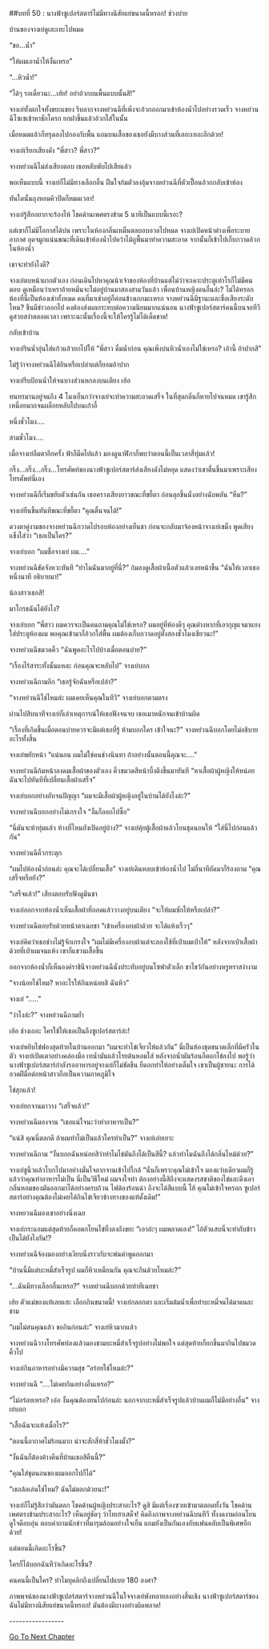##บทที่ 50 : นางฟ้าซูเปอร์สตาร์ไม่มีทางนิสัยแย่ขนาดนี้หรอก!
ช่วงบ่าย

บ้านของจางเย่ดูเละเทะไปหมด

“ขอ...น้ำ”

“ให้ผมเอาน้ำให้งั้นเหรอ”

“...หิวน้ำ!”

“ได้ๆ รอเดี๋ยวนะ...เฮ้ย! อย่าอ้วกบนพื้นแบบนั้นสิ!”

จางเย่ทั้งตกใจทั้งขยะแขยง รีบลากจางหย่วนฉีที่เพิ่งจะอ้วกออกมาเข้าห้องน้ำไปอย่างรวดเร็ว จางหย่วนฉีโซเซเข้าหาชักโครก ยกฝาขึ้นแล้วอ้วกใส่ในนั้น

เมื่อหมดแล้วก็ทรุดลงไปกองกับพื้น แถมบนเสื้อของเธอยังมีบางส่วนที่เลอะเทอะอีกด้วย!

จางเย่เรียกเสียงดัง “พี่สาว? พี่สาว?” 

จางหย่วนฉีไม่ส่งเสียงตอบ เธอหลับพับไปเสียแล้ว

พอเห็นแบบนี้ จางเย่ก็ไม่มีทางเลือกอื่น ฝืนใจก้มตัวลงอุ้มจางหย่วนฉีที่ตัวเปื้อนอ้วกกลับเข้าห้อง

ทันใดนั้นถุงหอมคิวปิดก็หมดเวลา!

จางเย่รู้สึกอยากจะร้องไห้ โชคด้านเพศตรงข้าม 5 นาทีเป็นแบบนี้เรอะ?

แต่เขาก็ไม่มีโอกาสได้บ่น เพราะในห้องกลิ่นเหม็นตลบอบอวลไปหมด จางเย่เปิดหน้าต่างเพื่อระบายอากาศ อุดจมูกแน่นขณะที่เดินเข้าห้องน้ำไปคว้าไม้ถูพื้นมาทำความสะอาด จากนั้นก็เข้าไปเก็บกวาดอ้วกในห้องน้ำ

เขาจะทำยังไงดี?

จางเย่ตบหน้าผากตัวเอง ก่อนเดินไปหาคุณน้าเจ้าของห้องที่บ้านแต่ไม่ว่าจะเคาะประตูเท่าไรก็ไม่มีคนตอบ ดูเหมือนว่าเหราอ้ายหมิ่นจะไม่อยู่บ้านมาสองสามวันแล้ว เพื่อนบ้านหญิงคนอื่นล่ะ? ไม่ได้หรอก ห้องที่นี่เป็นห้องเช่าทั้งหมด คนที่มาเช่าอยู่ก็ค่อนข้างเกกมะเหรก จางหย่วนฉีมีฐานะและชื่อเสียงระดับไหน? ขืนมีข่าวออกไป คงต้องส่งผลกระทบต่อความนิยมมากแน่นอน นางฟ้าซูเปอร์สตาร์คนนี้บนจอทีวีดูสวยสง่าตลอดเวลา เพราะฉะนั้นเรื่องนี้จะให้ใครรู้ไม่ได้เด็ดขาด!

กลับเข้าบ้าน

จางเย่รินน้ำอุ่นใส่แก้วแล้วยกไปให้ “พี่สาว ดื่มน้ำก่อน คุณเพิ่งบ่นหิวน้ำเองไม่ใช่เหรอ? เอ้านี้ อ้าปากสิ”

ไม่รู้ว่าจางหย่วนฉีได้ยินหรือเปล่าแต่ก็ยอมอ้าปาก

จางเย่รีบป้อนน้ำให้จนบางส่วนหกลงบนเตียง เฮ้อ

ทนทรมานอยู่จนถึง 4 โมงเย็นกว่าจางเย่จะทำความสะอาดเสร็จ ในที่สุดกลิ่นก็หายไปจนหมด เขารู้สึกเหนื่อยมากจนผล็อยหลับไปบนเก้าอี้

หนึ่งชั่วโมง….

สามชั่วโมง….

เมื่อจางเย่ลืมตาอีกครั้ง ฟ้าก็มืดไปแล้ว มองดูนาฬิกาก็พบว่าตอนนี้เป็นเวลาสี่ทุ่มแล้ว!

กริ๊ง...กริ๊ง...กริ๊ง...โทรศัพท์ของนางฟ้าซูเปอร์สตาร์ส่งเสียงดังไม่หยุด แสดงว่าเขาตื่นขึ้นมาเพราะเสียงโทรศัพท์นี่เอง 

จางหย่วนฉีก็เริ่มขยับตัวเช่นกัน เธอครางเสียงยาวขณะที่ขยี้ตา ก่อนลุกขึ้นนั่งอย่างฉับพลัน “หืม?”

จางเย่ยืนขึ้นทันทีขณะที่ขยี้ตา “คุณตื่นจนได้!”

ดวงตาคู่งามของจางหย่วนฉีกวาดไปรอบห้องอย่างเย็นชา ก่อนจะกลับมาจ้องหน้าจางเย่เขม็ง พูดเสียงแข็งใส่ว่า “เธอเป็นใคร?”

จางเย่บอก “ผมชื่อจางเย่ ผม….”

จางหย่วนฉีขัดจังหวะทันที “ทำไมฉันมาอยู่ที่นี่?” ก้มลงดูเสื้อผ้าเนื้อตัวแล้วเงยหน้าขึ้น “ฉันให้เวลาเธอหนึ่งนาที อธิบายมา!”

น้องสาวเธอสิ!

มาโกรธฉันได้ยังไง?

จางเย่บอก “พี่สาว ผมควรจะเป็นคนถามคุณไม่ใช่เหรอ? ผมอยู่ที่ห้องดีๆ คุณต่างหากที่เอากุญแจมาแยงใส่ประตูห้องผม พอคุณเข้ามาก็อ้วกใส่พื้น ผมต้องเก็บกวาดอยู่ตั้งสองชั่วโมงเชียวนะ!”

จางหย่วนฉีขมวดคิ้ว “ฉันพูดอะไรไปบ้างเมื่อตอนบ่าย?”

“เรื่องไร้สาระทั้งนั้นแหละ ก่อนคุณจะหลับไป” จางเย่บอก

จางหย่วนฉีถามอีก “เธอรู้จักฉันหรือเปล่า?”

“จางหย่วนฉีใช่ไหมล่ะ ผมเคยเห็นคุณในทีวี” จางเย่บอกตามตรง

ผ่านไปสิบนาทีจางเย่ก็เล่าเหตุการณ์ให้เธอฟังจนจบ เธอเมาหนักจนเข้าบ้านผิด

“เรื่องที่เกิดขึ้นเมื่อตอนบ่ายควรจะมีแต่เธอที่รู้ ห้ามบอกใคร เข้าใจนะ?” จางหย่วนฉีบอกโดยไม่อธิบายอะไรทั้งสิ้น

จางเย่พยักหน้า “แน่นอน ผมไม่ใช่คนช่างนินทา ถ้าอย่างนั้นตอนนี้คุณจะ….”

จางหย่วนฉีก้มหน้าลงดมเสื้อผ้าของตัวเอง คิ้วขมวดสีหน้าบึ้งตึงขึ้นมาทันที “หาเสื้อผ้าผู้หญิงให้หน่อย ฉันจะไปทันทีที่เปลี่ยนเสื้อผ้าเสร็จ”

จางเย่บอกอย่างอับจนปัญญา “ผมจะมีเสื้อผ้าผู้หญิงอยู่ในบ้านได้ยังไงล่ะ?”

จางหย่วนฉีบอกอย่างไม่เกรงใจ “งั้นก็ออกไปซื้อ”

“นี่มันจะห้าทุ่มแล้ว ห้างที่ไหนยังเปิดอยู่บ้าง?” จางเย่คุ้ยตู้เสื้อผ้าแล้วโยนชุดนอนให้ “ใส่นี่ไปก่อนแล้วกัน”

จางหย่วนฉีคิ้วกระตุก

“ผมไปห้องน้ำก่อนล่ะ คุณจะได้เปลี่ยนเสื้อ” จางเย่เดินหลบเข้าห้องน้ำไป ไม่กี่นาทีถัดมาก็ร้องถาม “คุณเสร็จหรือยัง?”

“เสร็จแล้ว!” เสียงตอบรับฟังดูมึนชา

จางเย่ออกจากห้องน้ำเห็นเสื้อผ้าที่ถอดแล้ววางอยู่บนเตียง “จะให้ผมซักให้หรือเปล่า?”

จางหย่วนฉีตอบรับด้วยหน้าตาเฉยชา “เข้าเครื่องอบผ้าด้วย จะได้แห้งเร็วๆ”

จางเย่คิดว่าเธอช่างไม่รู้จักเกรงใจ “ผมไม่มีเครื่องอบผ้าแต่จะลองใช้ที่เป่าผมเป่าให้” หลังจากเป่าเสื้อผ้าด้วยที่เป่าผมจนแห้ง เขาก็แขวนเสื้อขึ้น

ออกจากห้องน้ำก็เห็นองค์ราชินีจางหย่วนฉีนั่งประทับอยู่บนโซฟาตัวเล็ก ขาไขว้กันอย่างหรูหราสง่างาม 

“จางน้อยใช่ไหม? หาอะไรให้กินหน่อยสิ ฉันหิว” 

จางเย่ “.....”

“ว่าไงล่ะ?” จางหย่วนฉีถามย้ำ

เฮ้อ ช่างเถอะ ใครใช้ให้เธอเป็นถึงซูเปอร์สตาร์ล่ะ!

จางเย่หยิบไข่ฟองสุดท้ายในบ้านออกมา “ผมจะทำไข่เจียวให้แล้วกัน” นี่เป็นห้องชุดขนาดเล็กที่มีครัวในตัว จางเย่เปิดเตาอย่างคล่องมือ เทน้ำมันแล้วโรยต้นหอมใส่ หลังจากน้ำมันร้อนก็ตอกไข่ลงไป พอรู้ว่านางฟ้าซูเปอร์สตาร์กำลังรออาหารอยู่จางเย่ก็ไม่ขัดขืน ยืดอกทำให้อย่างเต็มใจ เขาเป็นผู้ชายนะ การได้อวดฝีมือต่อหน้าสาวถือเป็นความภาคภูมิใจ 

ไข่สุกแล้ว!

จางเย่ยกจานมาวาง “เสร็จแล้ว!”

จางหย่วนฉีมองจาน “เธอแน่ใจนะว่าทำอาหารเป็น?”

“แน่สิ คุณนี่ตลกดี ถ้าผมทำไม่เป็นแล้วใครทำเป็น?” จางเย่เอ่ยเยาะ

จางหย่วนฉีถาม “งั้นบอกฉันหน่อยสิว่าทำไมไข่มันถึงได้เป็นสีนี้? แล้วทำไมฉันถึงได้กลิ่นไหม้ด้วย?”

จางเย่ชูนิ้วแล้วโบกไปมาอย่างมั่นใจลากจานเข้าไปใกล้ “นั่นก็เพราะคุณไม่เข้าใจ มองแว่บเดียวผมก็รู้แล้วว่าคุณทำอาหารไม่เป็น นี่เป็นวิธีใหม่ ผมจงใจทำ ต้องอย่างนี้สิถึงจะแสดงรสชาติของไข่และดึงเอากลิ่นหอมของมันออกมาได้อย่างครบถ้วน ไฟต้องร้อนฉ่า ถึงจะได้สีแบบนี้ ไฮ้ คุณไม่เข้าใจหรอก ซูเปอร์สตาร์อย่างคุณต้องไม่เคยได้กินไข่เจียวข้างทางของแท้ดั้งเดิม!”

จางหยวนฉีมองเขาอย่างนิ่งเฉย

จางเย่กระแอมแต่สุดท้ายก็คอตกโยนไข่ทิ้งลงถังขยะ “เอาล่ะๆ ผมพลาดเอง!” ไอ้ตัวแสบนี่จะทำกับข้าวเป็นได้ยังไงกัน!?

จางหย่วนฉีจ้องมองอย่างเงียบนิ่งราวกับจะพ่นคำพูดออกมา 

“บ้านนี้มีแต่บะหมี่สำเร็จรูป ผมก็หิวเหมือนกัน คุณจะกินด้วยไหมล่ะ?”

“...ฉันมีทางเลือกอื่นเหรอ?” จางหย่วนฉีบอกด้วยท่าทีเฉยชา

เฮ้ย ตัวแม่ของแท้เลยแฮะ เลือกกินขนาดนี้! จางเย่กลอกตา และเริ่มต้มน้ำเพื่อทำบะหมี่จนได้มาคนละชาม

“ผมไม่สนคุณแล้ว ขอกินก่อนล่ะ” จางเย่หิวมากแล้ว

จางหย่วนฉีวางโทรศัพท์ลงแล้วมองชามบะหมี่สำเร็จรูปอย่างไม่พอใจ แต่สุดท้ายก็ยกขึ้นมากินไปขมวดคิ้วไป

จางเย่กินอาหารอย่างมีความสุข “อร่อยใช่ไหมล่ะ?”

จางหย่วนฉี “....ไม่เคยกินอย่างอื่นเหรอ?”

“ไม่อร่อยเหรอ? เอ่อ งั้นคุณต้องทนไปก่อนล่ะ นอกจากบะหมี่สำเร็จรูปแล้วบ้านผมก็ไม่มีอย่างอื่น” จางเย่บอก

“เสื้อฉันจะแห้งเมื่อไร?”

“ตอนนี้อากาศไม่ร้อนมาก น่าจะสักสี่ห้าชั่วโมงมั้ง?”

“งั้นฉันก็ต้องค้างคืนที่บ้านเธอสิคืนนี้?”

“คุณใส่ชุดนอนของผมออกไปก็ได้”

“เธอล้อเล่นใช่ไหม? ฉันไม่ตลกด้วยนะ!”

จางเย่ก็ไม่รู้สึกว่ามันตลก โชคด้านผู้หญิงประสาอะไร? ดูสิ มีแต่เรื่องซวยเข้ามาตลอดทั้งวัน โชคด้านเพศตรงข้ามประสาอะไร? เห็นอยู่ชัดๆ ว่าไทเฮาเสด็จ! คิดถึงภาพจางหย่วนฉีบนทีวี ทั้งงดงามอ่อนโยนดูใจดีอบอุ่น ตอบคำถามนักข่าวที่มารุมล้อมอย่างใจเย็น แถมยังเป็นกันเองกับแฟนคลับเป็นพิเศษอีกด้วย! 

แต่ตอนนี้เกิดอะไรขึ้น?

ใครก็ได้บอกฉันทีว่าเกิดอะไรขึ้น?

คนคนนี้เป็นใคร? ทำไมบุคลิกถึงเปลี่ยนไปแบบ 180 องศา?

ภาพพจน์ของนางฟ้าซูเปอร์สตาร์จางหย่วนฉีในใจจางเย่พังทลายลงอย่างสิ้นเชิง นางฟ้าซูเปอร์สตาร์ของฉันไม่มีทางนิสัยแย่ขนาดนี้หรอก! มันต้องมีบางอย่างผิดพลาด! 

-*-*-*-*-*-*-*-*-*-*-*-*-*-*-*-*-


[Go To Next Chapter]( ./52.md)